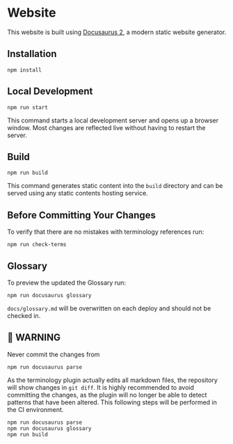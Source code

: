 # Website

This website is built using [Docusaurus 2](https://docusaurus.io/), a modern static website generator.

## Installation

```console
npm install
```

## Local Development

```console
npm run start
```

This command starts a local development server and opens up a browser window. Most changes are reflected live without having to restart the server.

## Build

```console
npm run build
```

This command generates static content into the `build` directory and can be served using any static contents hosting service.

## Before Committing Your Changes

To verify that there are no mistakes with terminology references run:

```console
npm run check-terms
```

## Glossary

To preview the updated the Glossary run:

```console
npm run docusaurus glossary
```

`docs/glossary.md` will be overwritten on each deploy and should not be checked in.

## 🛑 WARNING

Never commit the changes from

```console
npm run docusaurus parse
```

As the terminology plugin actually edits all markdown files, the repository will show changes in `git diff`. It is highly recommended to avoid committing the changes, as the plugin will no longer be able to detect patterns that have been altered. This following steps will be performed in the CI environment.

```
npm run docusaurus parse
npm run docusaurus glossary
npm run build
```
